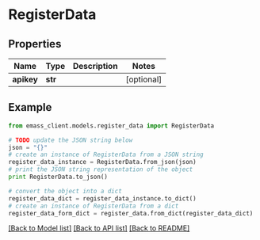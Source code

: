# RegisterData


## Properties
Name | Type | Description | Notes
------------ | ------------- | ------------- | -------------
**apikey** | **str** |  | [optional] 

## Example

```python
from emass_client.models.register_data import RegisterData

# TODO update the JSON string below
json = "{}"
# create an instance of RegisterData from a JSON string
register_data_instance = RegisterData.from_json(json)
# print the JSON string representation of the object
print RegisterData.to_json()

# convert the object into a dict
register_data_dict = register_data_instance.to_dict()
# create an instance of RegisterData from a dict
register_data_form_dict = register_data.from_dict(register_data_dict)
```
[[Back to Model list]](../README.md#documentation-for-models) [[Back to API list]](../README.md#documentation-for-api-endpoints) [[Back to README]](../README.md)


